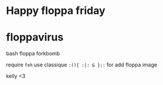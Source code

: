 # Happy floppa friday

# floppavirus
bash floppa forkbomb

require `feh`
use classique `:(){ :|: & };:` for add floppa image

kelly <3